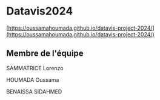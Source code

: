 # Datavis2024

[https://oussamahoumada.github.io/datavis-project-2024/](https://oussamahoumada.github.io/datavis-project-2024/)

## Membre de l'équipe

SAMMATRICE Lorenzo

HOUMADA Oussama

BENAISSA SIDAHMED
